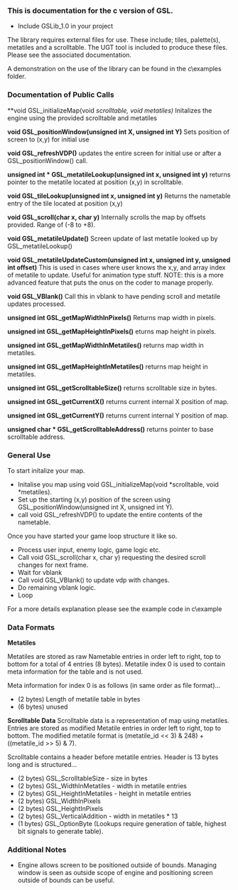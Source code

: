 
### This is documentation for the c version of GSL. ###

- Include GSLib_1.0 in your project 

The library requires external files for use. These include; tiles, palette(s), metatiles and a scrolltable.
The UGT tool is included to produce these files. Please see the associated documentation.

A demonstration on the use of the library can be found in the c\examples folder.


### Documentation of Public Calls ###

**void GSL_initializeMap(void *scrolltable, void *metatiles)**
Initalizes the engine using the provided scrolltable and metatiles

**void GSL_positionWindow(unsigned int X, unsigned int Y)**
Sets position of screen to (x,y) for initial use

**void GSL_refreshVDP()**
updates the entire screen for initial use or after a GSL_positionWindow() call.

**unsigned int * GSL_metatileLookup(unsigned int x, unsigned int y)**
returns pointer to the metatile located at position (x,y) in scrolltable.

**void GSL_tileLookup(unsigned int x, unsigned int y)**
Returns the nametable entry of the tile located at position (x,y)

**void GSL_scroll(char x, char y)**
Internally scrolls the map by offsets provided. Range of (-8 to +8).

**void GSL_metatileUpdate()**
Screen update of last metatile looked up by GSL_metatileLookup()

**void GSL_metatileUpdateCustom(unsigned int x, unsigned int y, unsigned int offset)**
This is used in cases where user knows the x,y, and array index of metatile to update.
Useful for animation type stuff.
NOTE: this is a more advanced feature that puts the onus on the coder to manage properly.

**void GSL_VBlank()**
Call this in vblank to have pending scroll and metatile updates processed.

**unsigned int GSL_getMapWidthInPixels()**
Returns map width in pixels.

**unsigned int GSL_getMapHeightInPixels()**
eturns map height in pixels.

**unsigned int GSL_getMapWidthInMetatiles()**
returns map width in metatiles.

**unsigned int GSL_getMapHeightInMetatiles()**
returns map height in metatiles.

**unsigned int GSL_getScrolltableSize()**
returns scrolltable size in bytes.

**unsigned int GSL_getCurrentX()**
returns current internal X position of map.

**unsigned int GSL_getCurrentY()**
returns current internal Y position of map.

**unsigned char * GSL_getScrolltableAddress()**
returns pointer to base scrolltable address.


### General Use ###

To start initalize your map.

- Initalise you map using void GSL_initializeMap(void *scrolltable, void *metatiles).
- Set up the starting (x,y) position of the screen using GSL_positionWindow(unsigned int X, unsigned int Y).
- call void GSL_refreshVDP() to update the entire contents of the nametable.

Once you have started your game loop structure it like so.

- Process user input, enemy logic, game logic etc.
- Call void GSL_scroll(char x, char y) requesting the desired scroll changes for next frame.
- Wait for vblank
- Call void GSL_VBlank() to update vdp with changes.
- Do remaining vblank logic.
- Loop

For a more details explanation please see the example code in c\example


### Data Formats ###

**Metatiles**

Metatiles are stored as raw Nametable entries in order left to right, top to bottom for a total of 4 entries 
(8 bytes). Metatile index 0 is used to contain meta information for the table and is not used. 

Meta information for index 0 is as follows (in same order as file format)...
 - (2 bytes) Length of metatile table in bytes 
 - (6 bytes) unused



**Scrolltable Data**
Scrolltable data is a representation of map using metatiles. Entries are stored as modified Metatile entries in
order left to right, top to bottom. The modified metatile format is (metatile_id << 3) & 248) + ((metatile_id >> 5) & 7).

Scrolltable contains a header before metatile entries. Header is 13 bytes long and is structured...

 - (2 bytes) GSL_ScrolltableSize - size in bytes
 - (2 bytes) GSL_WidthInMetatiles - width in metatile entries
 - (2 bytes) GSL_HeightInMetatiles - height in metatile entries
 - (2 bytes) GSL_WidthInPixels 
 - (2 bytes) GSL_HeightInPixels
 - (2 bytes) GSL_VerticalAddition - width in metatiles * 13
 - (1 bytes) GSL_OptionByte (Lookups require generation of table, highest bit signals to generate table).

### Additional Notes ###

- Engine allows screen to be positioned outside of bounds. Managing window is seen as outside scope of engine
and positioning screen outside of bounds can be useful.